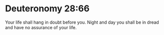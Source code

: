 # Deuteronomy 28:66

Your life shall hang in doubt before you. Night and day you shall be in dread and have no assurance of your life.
